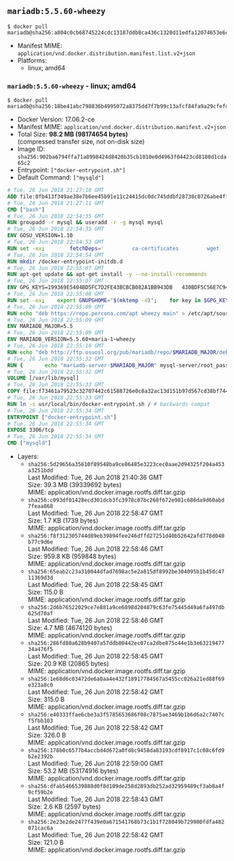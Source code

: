 ## `mariadb:5.5.60-wheezy`

```console
$ docker pull mariadb@sha256:a804c0cb68745224cdc13187ddb8ca436c1320d11edfa12074653e6cc6cfdf07
```

-	Manifest MIME: `application/vnd.docker.distribution.manifest.list.v2+json`
-	Platforms:
	-	linux; amd64

### `mariadb:5.5.60-wheezy` - linux; amd64

```console
$ docker pull mariadb@sha256:18be41abc798836b4995072a8375dd7f7b99c13afcf84fa9a29cfefd7c71205a
```

-	Docker Version: 17.06.2-ce
-	Manifest MIME: `application/vnd.docker.distribution.manifest.v2+json`
-	Total Size: **98.2 MB (98174654 bytes)**  
	(compressed transfer size, not on-disk size)
-	Image ID: `sha256:902ba6794ffa71a8998424d8420b35cb1010e0d4963f04423cd8180d1cda65c2`
-	Entrypoint: `["docker-entrypoint.sh"]`
-	Default Command: `["mysqld"]`

```dockerfile
# Tue, 26 Jun 2018 21:27:10 GMT
ADD file:0fb413f349ae38e7b6ee45b91e11c24415dc0dc745ddbf28738c0726abe4ff0e in / 
# Tue, 26 Jun 2018 21:27:11 GMT
CMD ["bash"]
# Tue, 26 Jun 2018 22:54:35 GMT
RUN groupadd -r mysql && useradd -r -g mysql mysql
# Tue, 26 Jun 2018 22:54:35 GMT
ENV GOSU_VERSION=1.10
# Tue, 26 Jun 2018 22:54:53 GMT
RUN set -ex; 		fetchDeps=' 		ca-certificates 		wget 	'; 	apt-get update; 	apt-get install -y --no-install-recommends $fetchDeps; 	rm -rf /var/lib/apt/lists/*; 		dpkgArch="$(dpkg --print-architecture | awk -F- '{ print $NF }')"; 	wget -O /usr/local/bin/gosu "https://github.com/tianon/gosu/releases/download/$GOSU_VERSION/gosu-$dpkgArch"; 	wget -O /usr/local/bin/gosu.asc "https://github.com/tianon/gosu/releases/download/$GOSU_VERSION/gosu-$dpkgArch.asc"; 		export GNUPGHOME="$(mktemp -d)"; 	gpg --keyserver ha.pool.sks-keyservers.net --recv-keys B42F6819007F00F88E364FD4036A9C25BF357DD4; 	gpg --batch --verify /usr/local/bin/gosu.asc /usr/local/bin/gosu; 	rm -r "$GNUPGHOME" /usr/local/bin/gosu.asc; 		chmod +x /usr/local/bin/gosu; 	gosu nobody true; 		apt-get purge -y --auto-remove $fetchDeps
# Tue, 26 Jun 2018 22:54:54 GMT
RUN mkdir /docker-entrypoint-initdb.d
# Tue, 26 Jun 2018 22:55:07 GMT
RUN apt-get update && apt-get install -y --no-install-recommends 		apt-transport-https ca-certificates 		pwgen 	&& rm -rf /var/lib/apt/lists/*
# Tue, 26 Jun 2018 22:55:07 GMT
ENV GPG_KEYS=199369E5404BD5FC7D2FE43BCBCB082A1BB943DB 	430BDF5C56E7C94E848EE60C1C4CBDCDCD2EFD2A 	4D1BB29D63D98E422B2113B19334A25F8507EFA5
# Tue, 26 Jun 2018 22:55:08 GMT
RUN set -ex; 	export GNUPGHOME="$(mktemp -d)"; 	for key in $GPG_KEYS; do 		gpg --keyserver ha.pool.sks-keyservers.net --recv-keys "$key"; 	done; 	gpg --export $GPG_KEYS > /etc/apt/trusted.gpg.d/mariadb.gpg; 	rm -r "$GNUPGHOME"; 	apt-key list
# Tue, 26 Jun 2018 22:55:09 GMT
RUN echo "deb https://repo.percona.com/apt wheezy main" > /etc/apt/sources.list.d/percona.list 	&& { 		echo 'Package: *'; 		echo 'Pin: release o=Percona Development Team'; 		echo 'Pin-Priority: 998'; 	} > /etc/apt/preferences.d/percona
# Tue, 26 Jun 2018 22:55:09 GMT
ENV MARIADB_MAJOR=5.5
# Tue, 26 Jun 2018 22:55:09 GMT
ENV MARIADB_VERSION=5.5.60+maria-1~wheezy
# Tue, 26 Jun 2018 22:55:10 GMT
RUN echo "deb http://ftp.osuosl.org/pub/mariadb/repo/$MARIADB_MAJOR/debian wheezy main" > /etc/apt/sources.list.d/mariadb.list 	&& { 		echo 'Package: *'; 		echo 'Pin: release o=MariaDB'; 		echo 'Pin-Priority: 999'; 	} > /etc/apt/preferences.d/mariadb
# Tue, 26 Jun 2018 22:55:32 GMT
RUN { 		echo "mariadb-server-$MARIADB_MAJOR" mysql-server/root_password password 'unused'; 		echo "mariadb-server-$MARIADB_MAJOR" mysql-server/root_password_again password 'unused'; 	} | debconf-set-selections 	&& apt-get update 	&& apt-get install -y 		"mariadb-server=$MARIADB_VERSION" 		percona-xtrabackup 		socat 	&& rm -rf /var/lib/apt/lists/* 	&& sed -ri 's/^user\s/#&/' /etc/mysql/my.cnf /etc/mysql/conf.d/* 	&& rm -rf /var/lib/mysql && mkdir -p /var/lib/mysql /var/run/mysqld 	&& chown -R mysql:mysql /var/lib/mysql /var/run/mysqld 	&& chmod 777 /var/run/mysqld 	&& find /etc/mysql/ -name '*.cnf' -print0 		| xargs -0 grep -lZE '^(bind-address|log)' 		| xargs -rt -0 sed -Ei 's/^(bind-address|log)/#&/' 	&& echo '[mysqld]\nskip-host-cache\nskip-name-resolve' > /etc/mysql/conf.d/docker.cnf
# Tue, 26 Jun 2018 22:55:32 GMT
VOLUME [/var/lib/mysql]
# Tue, 26 Jun 2018 22:55:33 GMT
COPY file:f73461a79523c32707442c61588726e0c8a32ac13d151b97d567cd38bf7443d4 in /usr/local/bin/ 
# Tue, 26 Jun 2018 22:55:33 GMT
RUN ln -s usr/local/bin/docker-entrypoint.sh / # backwards compat
# Tue, 26 Jun 2018 22:55:34 GMT
ENTRYPOINT ["docker-entrypoint.sh"]
# Tue, 26 Jun 2018 22:55:34 GMT
EXPOSE 3306/tcp
# Tue, 26 Jun 2018 22:55:34 GMT
CMD ["mysqld"]
```

-	Layers:
	-	`sha256:5d29656a35610f89548ba9ce86485e3223cec0aae2d94325f204a453a3251bdd`  
		Last Modified: Tue, 26 Jun 2018 21:40:36 GMT  
		Size: 39.3 MB (39339692 bytes)  
		MIME: application/vnd.docker.image.rootfs.diff.tar.gzip
	-	`sha256:c093df01428ecd301dcb3fc3978c07bc268f672e981c686da9d60abd7feaa868`  
		Last Modified: Tue, 26 Jun 2018 22:58:47 GMT  
		Size: 1.7 KB (1739 bytes)  
		MIME: application/vnd.docker.image.rootfs.diff.tar.gzip
	-	`sha256:f8f312305744d89eb39894fee246dffd27251d40b52642afd778d040b77c9d6e`  
		Last Modified: Tue, 26 Jun 2018 22:58:46 GMT  
		Size: 959.8 KB (959848 bytes)  
		MIME: application/vnd.docker.image.rootfs.diff.tar.gzip
	-	`sha256:65eab2c23a310044dfad7698ac5e2a815df8992be304095b1b45dc4711369d3d`  
		Last Modified: Tue, 26 Jun 2018 22:58:45 GMT  
		Size: 115.0 B  
		MIME: application/vnd.docker.image.rootfs.diff.tar.gzip
	-	`sha256:2d6b76522029ce7e881a9ce6898d204879c63fe75445d49a6fa497db625d70af`  
		Last Modified: Tue, 26 Jun 2018 22:58:46 GMT  
		Size: 4.7 MB (4674120 bytes)  
		MIME: application/vnd.docker.image.rootfs.diff.tar.gzip
	-	`sha256:286fd80a628b9407a57ddb80442ec07ca2dbe875c44e1b3e6321947734a476f5`  
		Last Modified: Tue, 26 Jun 2018 22:58:45 GMT  
		Size: 20.9 KB (20865 bytes)  
		MIME: application/vnd.docker.image.rootfs.diff.tar.gzip
	-	`sha256:1e68d6c03472de6a0aa4e432f18917784567a5455cc026a21ed88f69e323a8c0`  
		Last Modified: Tue, 26 Jun 2018 22:58:42 GMT  
		Size: 315.0 B  
		MIME: application/vnd.docker.image.rootfs.diff.tar.gzip
	-	`sha256:e40333ffae6cbe3a3f5785653686f08c7875ae3469b1b6d6a2c7407cf5fbb103`  
		Last Modified: Tue, 26 Jun 2018 22:58:42 GMT  
		Size: 326.0 B  
		MIME: application/vnd.docker.image.rootfs.diff.tar.gzip
	-	`sha256:178b0c6577b4accbd4d672a0fd8c9458da83193cdf8917c1c08c6fd9b2e2392b`  
		Last Modified: Tue, 26 Jun 2018 22:59:00 GMT  
		Size: 53.2 MB (53174916 bytes)  
		MIME: application/vnd.docker.image.rootfs.diff.tar.gzip
	-	`sha256:dfab5466539888d0f8d109de258d2893db252ad32959489cf3ab8a4f9cf59b2e`  
		Last Modified: Tue, 26 Jun 2018 22:58:43 GMT  
		Size: 2.6 KB (2597 bytes)  
		MIME: application/vnd.docker.image.rootfs.diff.tar.gzip
	-	`sha256:2e23e2de2477f439e0a671541768b73c1b1f728049b729900fdfa482071cac6a`  
		Last Modified: Tue, 26 Jun 2018 22:58:42 GMT  
		Size: 121.0 B  
		MIME: application/vnd.docker.image.rootfs.diff.tar.gzip
